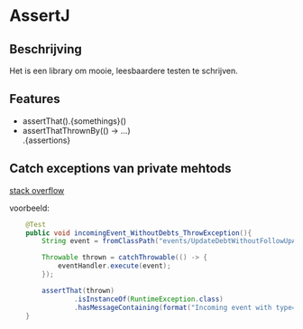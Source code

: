# AssertJ 

## Beschrijving
Het is een library om mooie, leesbaardere testen te schrijven. 

## Features 
- assertThat().{somethings}()
- assertThatThrownBy(() -> ...)     
    .{assertions}

## Catch exceptions van private mehtods

[stack overflow](https://stackoverflow.com/questions/19164020/how-to-explain-whether-exception-will-catch-runtimeexception)

voorbeeld:
```java
    @Test
    public void incomingEvent_WithoutDebts_ThrowException(){
        String event = fromClassPath("events/UpdateDebtWithoutFollowUpAmountEventNoDebt.json");

        Throwable thrown = catchThrowable(() -> {
            eventHandler.execute(event);
        });

        assertThat(thrown)
                .isInstanceOf(RuntimeException.class)
                .hasMessageContaining(format("Incoming event with type=%s, does not have debt", VALIDATED_REPAYMENTS_FINALIZED_EVENT));
    }
```
